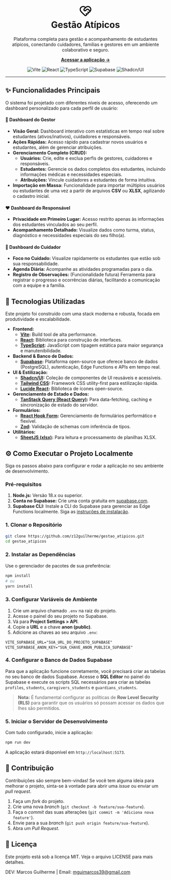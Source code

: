 <div align="center">
  <h1 align="center">
    <img src="https://raw.githubusercontent.com/lucide-icons/lucide/main/icons/heart-handshake.svg" width="40" />
    <br>
    Gestão Atípicos
  </h1>
  <p align="center">
    Plataforma completa para gestão e acompanhamento de estudantes atípicos, conectando cuidadores, famílias e gestores em um ambiente colaborativo e seguro.
  </p>
  <p align="center">
    <a href="https://gestao-atipicos.vercel.app/" target="_blank">
      <strong>Acessar a aplicação →</strong>
    </a>
  </p>
</div>

<p align="center">
  <img src="https://img.shields.io/badge/Vite-646CFF?style=for-the-badge&logo=vite&logoColor=white" alt="Vite" />
  <img src="https://img.shields.io/badge/React-20232A?style=for-the-badge&logo=react&logoColor=61DAFB" alt="React" />
  <img src="https://img.shields.io/badge/TypeScript-007ACC?style=for-the-badge&logo=typescript&logoColor=white" alt="TypeScript" />
  <img src="https://img.shields.io/badge/Supabase-3FCF8E?style=for-the-badge&logo=supabase&logoColor=white" alt="Supabase" />
  <img src="https://img.shields.io/badge/shadcn/ui-000000?style=for-the-badge&logo=shadcnui&logoColor=white" alt="Shadcn/UI" />
</p>

---

<!-- Inserir um screenshot ou GIF da aplicação aqui -->
<!-- <p align="center">
  <img src="caminho/para/screenshot.png" alt="Screenshot do Dashboard" />
</p> -->

## ✨ Funcionalidades Principais

O sistema foi projetado com diferentes níveis de acesso, oferecendo um dashboard personalizado para cada perfil de usuário:

#### 👤 **Dashboard do Gestor**
- **Visão Geral:** Dashboard interativo com estatísticas em tempo real sobre estudantes (ativos/inativos), cuidadores e responsáveis.
- **Ações Rápidas:** Acesso rápido para cadastrar novos usuários e estudantes, além de gerenciar atribuições.
- **Gerenciamento Completo (CRUD):**
  - **Usuários:** Crie, edite e exclua perfis de gestores, cuidadores e responsáveis.
  - **Estudantes:** Gerencie os dados completos dos estudantes, incluindo informações médicas e necessidades especiais.
  - **Atribuições:** Vincule cuidadores a estudantes de forma intuitiva.
- **Importação em Massa:** Funcionalidade para importar múltiplos usuários ou estudantes de uma vez a partir de arquivos **CSV** ou **XLSX**, agilizando o cadastro inicial.

#### ❤️ **Dashboard do Responsável**
- **Privacidade em Primeiro Lugar:** Acesso restrito apenas às informações dos estudantes vinculados ao seu perfil.
- **Acompanhamento Detalhado:** Visualize dados como turma, status, diagnóstico e necessidades especiais do seu filho(a).

#### 🤝 **Dashboard do Cuidador**
- **Foco no Cuidado:** Visualize rapidamente os estudantes que estão sob sua responsabilidade.
- **Agenda Diária:** Acompanhe as atividades programadas para o dia.
- **Registro de Observações:** (Funcionalidade futura) Ferramenta para registrar o progresso e ocorrências diárias, facilitando a comunicação com a equipe e a família.

## 🚀 Tecnologias Utilizadas

Este projeto foi construído com uma stack moderna e robusta, focada em produtividade e escalabilidade.

- **Frontend:**
  - **[Vite](https://vitejs.dev/):** Build tool de alta performance.
  - **[React](https://react.dev/):** Biblioteca para construção de interfaces.
  - **[TypeScript](https://www.typescriptlang.org/):** JavaScript com tipagem estática para maior segurança e manutenibilidade.
- **Backend & Banco de Dados:**
  - **[Supabase](https://supabase.com/):** Plataforma open-source que oferece banco de dados (PostgreSQL), autenticação, Edge Functions e APIs em tempo real.
- **UI & Estilização:**
  - **[Shadcn/UI](https://ui.shadcn.com/):** Coleção de componentes de UI reusáveis e acessíveis.
  - **[Tailwind CSS](https://tailwindcss.com/):** Framework CSS utility-first para estilização rápida.
  - **[Lucide React](https://lucide.dev/):** Biblioteca de ícones open-source.
- **Gerenciamento de Estado e Dados:**
  - **[TanStack Query (React Query)](https://tanstack.com/query/latest):** Para data-fetching, caching e sincronização de estado do servidor.
- **Formulários:**
  - **[React Hook Form](https://react-hook-form.com/):** Gerenciamento de formulários performático e flexível.
  - **[Zod](https://zod.dev/):** Validação de schemas com inferência de tipos.
- **Utilitários:**
  - **[SheetJS (xlsx)](https://sheetjs.com/):** Para leitura e processamento de planilhas XLSX.

## ⚙️ Como Executar o Projeto Localmente

Siga os passos abaixo para configurar e rodar a aplicação no seu ambiente de desenvolvimento.

### Pré-requisitos

1. **Node.js:** Versão 18.x ou superior.
2. **Conta no Supabase:** Crie uma conta gratuita em [supabase.com](https://supabase.com).
3. **Supabase CLI:** Instale a CLI do Supabase para gerenciar as Edge Functions localmente. Siga as [instruções de instalação](https://supabase.com/docs/guides/cli/getting-started).

### 1. Clonar o Repositório

```bash
git clone https://github.com/z12guilherme/gestao_atipicos.git
cd gestao_atipicos
```

### 2. Instalar as Dependências

Use o gerenciador de pacotes de sua preferência:
```bash
npm install
# ou
yarn install
```

### 3. Configurar Variáveis de Ambiente

1.  Crie um arquivo chamado `.env` na raiz do projeto.
2.  Acesse o painel do seu projeto no Supabase.
3.  Vá para **Project Settings > API**.
4.  Copie a **URL** e a chave **anon (public)**.
5.  Adicione as chaves ao seu arquivo `.env`:

```env
VITE_SUPABASE_URL="SUA_URL_DO_PROJETO_SUPABASE"
VITE_SUPABASE_ANON_KEY="SUA_CHAVE_ANON_PUBLICA_SUPABASE"
```

### 4. Configurar o Banco de Dados Supabase

Para que a aplicação funcione corretamente, você precisará criar as tabelas no seu banco de dados Supabase. Acesse o **SQL Editor** no painel do Supabase e execute os scripts SQL necessários para criar as tabelas `profiles`, `students`, `caregivers_students` e `guardians_students`.

> **Nota:** É fundamental configurar as políticas de **Row Level Security (RLS)** para garantir que os usuários só possam acessar os dados que lhes são permitidos.

### 5. Iniciar o Servidor de Desenvolvimento

Com tudo configurado, inicie a aplicação:
```bash
npm run dev
```

A aplicação estará disponível em `http://localhost:5173`.

## 🤝 Contribuição

Contribuições são sempre bem-vindas! Se você tem alguma ideia para melhorar o projeto, sinta-se à vontade para abrir uma *issue* ou enviar um *pull request*.

1.  Faça um *fork* do projeto.
2.  Crie uma nova *branch* (`git checkout -b feature/sua-feature`).
3.  Faça o *commit* das suas alterações (`git commit -m 'Adiciona nova feature'`).
4.  Envie para a sua *branch* (`git push origin feature/sua-feature`).
5.  Abra um *Pull Request*.

## 📄 Licença

Este projeto está sob a licença MIT. Veja o arquivo LICENSE para mais detalhes.

DEV: Marcos Guilherme | Email: mguimarcos39@gmail.com
